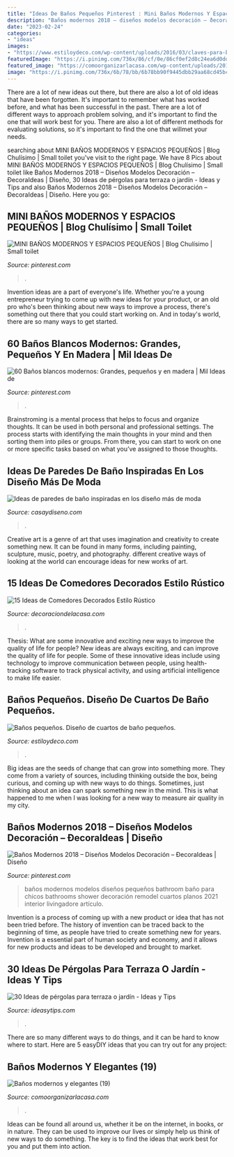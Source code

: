 ```yaml
---
title: "Ideas De Baños Pequeños Pinterest : Mini Baños Modernos Y Espacios Pequeños"
description: "Baños modernos 2018 – diseños modelos decoración – ðecoraideas"
date: "2023-02-24"
categories:
- "ideas"
images:
- "https://www.estiloydeco.com/wp-content/uploads/2016/03/claves-para-banos-pequenos-7.jpg"
featuredImage: "https://i.pinimg.com/736x/86/cf/0e/86cf0ef2d8c24ea6d0dd739e5c5f017e.jpg"
featured_image: "https://comoorganizarlacasa.com/wp-content/uploads/2016/05/Baños-modernos-y-elegantes-19.jpg"
image: "https://i.pinimg.com/736x/6b/78/bb/6b78bb90f9445dbb29aa68cd45bc919e.jpg"
---
```



There are a lot of new ideas out there, but there are also a lot of old ideas that have been forgotten. It's important to remember what has worked before, and what has been successful in the past. There are a lot of different ways to approach problem solving, and it's important to find the one that will work best for you. There are also a lot of different methods for evaluating solutions, so it's important to find the one that willmet your needs.

	

		
searching about MINI BAÑOS MODERNOS Y ESPACIOS PEQUEÑOS | Blog Chulísimo | Small toilet you've visit to the right page. We have 8 Pics about MINI BAÑOS MODERNOS Y ESPACIOS PEQUEÑOS | Blog Chulísimo | Small toilet like Baños Modernos 2018 – Diseños Modelos Decoración – ÐecoraIdeas | Diseño, 30 Ideas de pérgolas para terraza o jardín - Ideas y Tips and also Baños Modernos 2018 – Diseños Modelos Decoración – ÐecoraIdeas | Diseño. Here you go:
		
    
## MINI BAÑOS MODERNOS Y ESPACIOS PEQUEÑOS | Blog Chulísimo | Small Toilet

<img loading=lazy src="https://i.pinimg.com/736x/86/cf/0e/86cf0ef2d8c24ea6d0dd739e5c5f017e.jpg" onerror="this.onerror=null;this.src='https://tse4.mm.bing.net/th?id=OIP.Z6uFB1c2EIzEFqjoB72p9AHaNK&amp;pid=15.1';" alt="MINI BAÑOS MODERNOS Y ESPACIOS PEQUEÑOS | Blog Chulísimo | Small toilet">

_Source: pinterest.com_

>. 

	

Invention ideas are a part of everyone's life. Whether you're a young entrepreneur trying to come up with new ideas for your product, or an old pro who's been thinking about new ways to improve a process, there's something out there that you could start working on. And in today's world, there are so many ways to get started.

    
## 60 Baños Blancos Modernos: Grandes, Pequeños Y En Madera | Mil Ideas De

<img loading=lazy src="https://i.pinimg.com/736x/c3/28/35/c32835b6b6f20eb22671eb77115be13e.jpg" onerror="this.onerror=null;this.src='https://tse2.mm.bing.net/th?id=OIP.mrvNThS6icmOfyLbYyy7NQHaJ4&amp;pid=15.1';" alt="60 Baños blancos modernos: Grandes, pequeños y en madera | Mil Ideas de">

_Source: pinterest.com_

>. 

	

Brainstroming is a mental process that helps to focus and organize thoughts. It can be used in both personal and professional settings. The process starts with identifying the main thoughts in your mind and then sorting them into piles or groups. From there, you can start to work on one or more specific tasks based on what you’ve assigned to those thoughts.

    
## Ideas De Paredes De Baño Inspiradas En Los Diseño Más De Moda

<img loading=lazy src="https://casaydiseno.com/wp-content/uploads/2020/04/paredes-de-bano-pequeno-ideas.jpg" onerror="this.onerror=null;this.src='https://tse1.mm.bing.net/th?id=OIP.vHzouoADOKV19OFWTDQkLgHaJ3&amp;pid=15.1';" alt="Ideas de paredes de baño inspiradas en los diseño más de moda">

_Source: casaydiseno.com_

>. 

	

Creative art is a genre of art that uses imagination and creativity to create something new. It can be found in many forms, including painting, sculpture, music, poetry, and photography. different creative ways of looking at the world can encourage ideas for new works of art.

    
## 15 Ideas De Comedores Decorados Estilo Rústico

<img loading=lazy src="https://i0.wp.com/decoraciondelacasa.com/wp-content/uploads/2015/09/decorar-comedor-rústico-11.jpg?fit=567%2C850&amp;ssl=1" onerror="this.onerror=null;this.src='https://tse1.mm.bing.net/th?id=OIP.0_x_Zx5bJvqqs0ssVhIq9AHaLG&amp;pid=15.1';" alt="15 Ideas de Comedores Decorados Estilo Rústico">

_Source: decoraciondelacasa.com_

>. 

	

Thesis: What are some innovative and exciting new ways to improve the quality of life for people?
New ideas are always exciting, and can improve the quality of life for people. Some of these innovative ideas include using technology to improve communication between people, using health-tracking software to track physical activity, and using artificial intelligence to make life easier.

    
## Baños Pequeños. Diseño De Cuartos De Baño Pequeños.

<img loading=lazy src="https://www.estiloydeco.com/wp-content/uploads/2016/03/claves-para-banos-pequenos-7.jpg" onerror="this.onerror=null;this.src='https://tse4.mm.bing.net/th?id=OIP.Nva1RkWMJhjYz-aVU3FEpAHaLI&amp;pid=15.1';" alt="Baños pequeños. Diseño de cuartos de baño pequeños.">

_Source: estiloydeco.com_

>. 

	

Big ideas are the seeds of change that can grow into something more. They come from a variety of sources, including thinking outside the box, being curious, and coming up with new ways to do things. Sometimes, just thinking about an idea can spark something new in the mind. This is what happened to me when I was looking for a new way to measure air quality in my city.

    
## Baños Modernos 2018 – Diseños Modelos Decoración – ÐecoraIdeas | Diseño

<img loading=lazy src="https://i.pinimg.com/736x/6b/78/bb/6b78bb90f9445dbb29aa68cd45bc919e.jpg" onerror="this.onerror=null;this.src='https://tse2.mm.bing.net/th?id=OIP.11f6PzCm3dqhaWYoEs0O0QHaLI&amp;pid=15.1';" alt="Baños Modernos 2018 – Diseños Modelos Decoración – ÐecoraIdeas | Diseño">

_Source: pinterest.com_

>baños modernos modelos diseños pequeños bathroom baño para chicos bathrooms shower decoración remodel cuartos planos 2021 interior livingadore artículo. 

	

Invention is a process of coming up with a new product or idea that has not been tried before. The history of invention can be traced back to the beginning of time, as people have tried to create something new for years. Invention is a essential part of human society and economy, and it allows for new products and ideas to be developed and brought to market.

    
## 30 Ideas De Pérgolas Para Terraza O Jardín - Ideas Y Tips

<img loading=lazy src="https://ideasytips.com/wp-content/uploads/2020/11/pergola21.jpg" onerror="this.onerror=null;this.src='https://tse1.mm.bing.net/th?id=OIP.25gGAzdBtiN5ptlFdDQUFQHaLJ&amp;pid=15.1';" alt="30 Ideas de pérgolas para terraza o jardín - Ideas y Tips">

_Source: ideasytips.com_

>. 

	

There are so many different ways to do things, and it can be hard to know where to start. Here are 5 easyDIY ideas that you can try out for any project: 

    
## Baños Modernos Y Elegantes (19)

<img loading=lazy src="https://comoorganizarlacasa.com/wp-content/uploads/2016/05/Baños-modernos-y-elegantes-19.jpg" onerror="this.onerror=null;this.src='https://tse1.mm.bing.net/th?id=OIP.nWhSvEFE6nvCpWlJw_JvAQHaLv&amp;pid=15.1';" alt="Baños modernos y elegantes (19)">

_Source: comoorganizarlacasa.com_

>. 

	

Ideas can be found all around us, whether it be on the internet, in books, or in nature. They can be used to improve our lives or simply help us think of new ways to do something. The key is to find the ideas that work best for you and put them into action.

